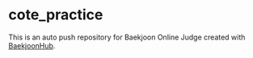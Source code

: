 # cote_practice
This is an auto push repository for Baekjoon Online Judge created with [BaekjoonHub](https://github.com/BaekjoonHub/BaekjoonHub).
